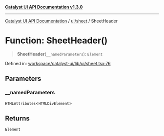 [**Catalyst UI API Documentation v1.3.0**](../../../README.md)

---

[Catalyst UI API Documentation](../../../README.md) / [ui/sheet](../README.md) / SheetHeader

# Function: SheetHeader()

> **SheetHeader**(`__namedParameters`): `Element`

Defined in: [workspace/catalyst-ui/lib/ui/sheet.tsx:76](https://github.com/TheBranchDriftCatalyst/catalyst-ui/blob/main/lib/ui/sheet.tsx#L76)

## Parameters

### \_\_namedParameters

`HTMLAttributes`\<`HTMLDivElement`\>

## Returns

`Element`
